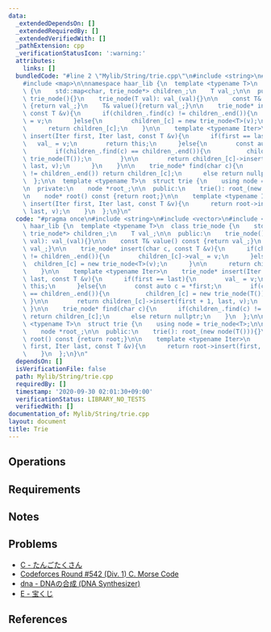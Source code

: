 ```yaml
---
data:
  _extendedDependsOn: []
  _extendedRequiredBy: []
  _extendedVerifiedWith: []
  _pathExtension: cpp
  _verificationStatusIcon: ':warning:'
  attributes:
    links: []
  bundledCode: "#line 2 \"Mylib/String/trie.cpp\"\n#include <string>\n#include <vector>\n\
    #include <map>\n\nnamespace haar_lib {\n  template <typename T>\n  class trie_node\
    \ {\n    std::map<char, trie_node*> children_;\n    T val_;\n\n  public:\n   \
    \ trie_node(){}\n    trie_node(T val): val_(val){}\n\n    const T& value() const\
    \ {return val_;}\n    T& value(){return val_;}\n\n    trie_node* insert(char c,\
    \ const T &v){\n      if(children_.find(c) != children_.end()){\n        children_[c]->val_\
    \ = v;\n      }else{\n        children_[c] = new trie_node<T>(v);\n      }\n\n\
    \      return children_[c];\n    }\n\n    template <typename Iter>\n    trie_node*\
    \ insert(Iter first, Iter last, const T &v){\n      if(first == last){\n     \
    \   val_ = v;\n        return this;\n      }else{\n        const auto c = *first;\n\
    \        if(children_.find(c) == children_.end()){\n          children_[c] = new\
    \ trie_node(T());\n        }\n\n        return children_[c]->insert(first + 1,\
    \ last, v);\n      }\n    }\n\n    trie_node* find(char c){\n      if(children_.find(c)\
    \ != children_.end()) return children_[c];\n      else return nullptr;\n    }\n\
    \  };\n\n  template <typename T>\n  struct trie {\n    using node = trie_node<T>;\n\
    \n  private:\n    node *root_;\n\n  public:\n    trie(): root_(new node(T())){}\n\
    \n    node* root() const {return root;}\n\n    template <typename Iter>\n    node*\
    \ insert(Iter first, Iter last, const T &v){\n      return root->insert(first,\
    \ last, v);\n    }\n  };\n}\n"
  code: "#pragma once\n#include <string>\n#include <vector>\n#include <map>\n\nnamespace\
    \ haar_lib {\n  template <typename T>\n  class trie_node {\n    std::map<char,\
    \ trie_node*> children_;\n    T val_;\n\n  public:\n    trie_node(){}\n    trie_node(T\
    \ val): val_(val){}\n\n    const T& value() const {return val_;}\n    T& value(){return\
    \ val_;}\n\n    trie_node* insert(char c, const T &v){\n      if(children_.find(c)\
    \ != children_.end()){\n        children_[c]->val_ = v;\n      }else{\n      \
    \  children_[c] = new trie_node<T>(v);\n      }\n\n      return children_[c];\n\
    \    }\n\n    template <typename Iter>\n    trie_node* insert(Iter first, Iter\
    \ last, const T &v){\n      if(first == last){\n        val_ = v;\n        return\
    \ this;\n      }else{\n        const auto c = *first;\n        if(children_.find(c)\
    \ == children_.end()){\n          children_[c] = new trie_node(T());\n       \
    \ }\n\n        return children_[c]->insert(first + 1, last, v);\n      }\n   \
    \ }\n\n    trie_node* find(char c){\n      if(children_.find(c) != children_.end())\
    \ return children_[c];\n      else return nullptr;\n    }\n  };\n\n  template\
    \ <typename T>\n  struct trie {\n    using node = trie_node<T>;\n\n  private:\n\
    \    node *root_;\n\n  public:\n    trie(): root_(new node(T())){}\n\n    node*\
    \ root() const {return root;}\n\n    template <typename Iter>\n    node* insert(Iter\
    \ first, Iter last, const T &v){\n      return root->insert(first, last, v);\n\
    \    }\n  };\n}\n"
  dependsOn: []
  isVerificationFile: false
  path: Mylib/String/trie.cpp
  requiredBy: []
  timestamp: '2020-09-30 02:01:30+09:00'
  verificationStatus: LIBRARY_NO_TESTS
  verifiedWith: []
documentation_of: Mylib/String/trie.cpp
layout: document
title: Trie
---
```


## Operations

## Requirements

## Notes

## Problems

- [C - たんごたくさん](https://atcoder.jp/contests/tenka1-2016-final-open/tasks/tenka1_2016_final_c)
- [Codeforces Round #542 (Div. 1) C. Morse Code](https://codeforces.com/contest/1129/problem/C)
- [dna - DNAの合成 (DNA Synthesizer)](https://atcoder.jp/contests/joisc2010/tasks/joisc2010_dna)
- [E - 宝くじ](https://atcoder.jp/contests/utpc2014/tasks/utpc2014_e)

## References

